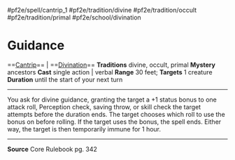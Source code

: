 #pf2e/spell/cantrip_1 #pf2e/tradition/divine #pf2e/tradition/occult #pf2e/tradition/primal #pf2e/school/divination 
# Guidance
==[Cantrip](Cantrip.md)== | ==[Divination](Divination.md)==
**Traditions** divine, occult, primal
**Mystery** ancestors
**Cast** single action | verbal
**Range** 30 feet; **Targets** 1 creature
**Duration** until the start of your next turn

---
You ask for divine guidance, granting the target a +1 status bonus to one attack roll, Perception check, saving throw, or skill check the target attempts before the duration ends. The target chooses which roll to use the bonus on before rolling. If the target uses the bonus, the spell ends. Either way, the target is then temporarily immune for 1 hour.

---
**Source** Core Rulebook pg. 342